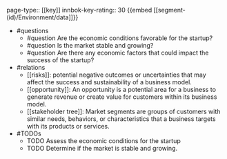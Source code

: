 page-type:: [[key]]
innbok-key-rating:: 30
{{embed [[segment-(id)/Environment/data]]}}
- #questions
  - #question Are the economic conditions favorable for the startup?
  - #question Is the market stable and growing?
  - #question Are there any economic factors that could impact the success of the startup?
- #relations
  - [[risks]]: potential negative outcomes or uncertainties that may affect the success and sustainability of a business model.
  - [[opportunity]]: An opportunity is a potential area for a business to generate revenue or create value for customers within its business model.
  - [[stakeholder tree]]: Market segments are groups of customers with similar needs, behaviors, or characteristics that a business targets with its products or services.
- #TODOs
  - TODO Assess the economic conditions for the startup
  - TODO  Determine if the market is stable and growing.



